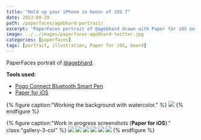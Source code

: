 ```yaml
---
title: "Hold up your iPhone in honor of iOS 7"
date: 2013-09-20
path: /paperfaces/agebhard-portrait/
excerpt: "PaperFaces portrait of @agebhard drawn with Paper for iOS on an iPad."
image: ../../images/paperfaces-agebhard-twitter.jpg
categories: [paperfaces]
tags: [portrait, illustration, Paper for iOS, beard]
---
```


PaperFaces portrait of <a href="https://twitter.com/agebhard">@agebhard</a>.

**Tools used:**

- [Pogo Connect Bluetooth Smart Pen](https://www.amazon.com/gp/product/B009K448L4/ref=as_li_ss_tl?ie=UTF8&camp=1789&creative=390957&creativeASIN=B009K448L4&linkCode=as2&tag=mademist-20)
- [Paper for iOS](https://paper.bywetransfer.com/)

{% figure caption:"Working the background with watercolor." %}
[![](../../images/paperfaces-agebhard-process-1-750.jpg)](../../images/paperfaces-agebhard-process-1-lg.jpg)
{% endfigure %}

{% figure caption:"Work in progress screenshots (**Paper for iOS**)." class:"gallery-3-col" %}
[![](../../images/paperfaces-agebhard-process-2-600.jpg)](../../images/paperfaces-agebhard-process-2-lg.jpg)
[![](../../images/paperfaces-agebhard-process-3-600.jpg)](../../images/paperfaces-agebhard-process-3-lg.jpg)
[![](../../images/paperfaces-agebhard-process-4-600.jpg)](../../images/paperfaces-agebhard-process-4-lg.jpg)
[![](../../images/paperfaces-agebhard-process-5-600.jpg)](../../images/paperfaces-agebhard-process-5-lg.jpg)
[![](../../images/paperfaces-agebhard-process-6-600.jpg)](../../images/paperfaces-agebhard-process-6-lg.jpg)
[![](../../images/paperfaces-agebhard-process-7-600.jpg)](../../images/paperfaces-agebhard-process-7-lg.jpg)
{% endfigure %}
